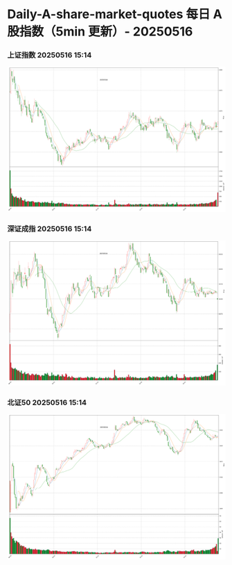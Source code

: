 
# Daily-A-share-market-quotes 每日 A 股指数（5min 更新）- 20250516

### 上证指数 20250516 15:14
![](./fig/2025/5/20250516-sh000001.png)

### 深证成指 20250516 15:14
![](./fig/2025/5/20250516-sz399001.png)

### 北证50 20250516 15:14
![](./fig/2025/5/20250516-bj899050.png)

